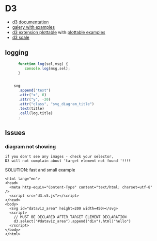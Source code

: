 # D3
* [d3 documentation](https://d3-wiki.readthedocs.io/)
* [galery with examples](https://github.com/d3/d3/wiki/Gallery)
* [d3 extension plottable](https://github.com/palantir/plottable) with [plottable examples](http://plottablejs.org/examples/)
* [d3 scale](https://github.com/d3/d3-scale)

## logging
```js
      function log(sel,msg) {
         console.log(msg,sel);
      }


    svg
      .append("text")
      .attr("x", 0)
      .attr("y", -20)
      .attr("class", "svg_diagram_title")
      .text(title)
      .call(log,title)
      ;

```

## Issues
###  diagram not showing
```
if you don't see any images - check your selector, 
D3 will not complain about 'target element not found '!!!!
```
SOLUTION: fast and small example
```
<html lang="en">
<head>
  <meta http-equiv="Content-Type" content="text/html; charset=utf-8" />
  <script src="d3.v5.js"></script>
</head>
<body>
  <svg id="dataviz_area" height=200 width=450></svg>
  <script>
    // MUST BE DECLARED AFTER TARGET ELEMENT DECLARATION
    d3.select("#dataviz_area").append("div").html("hello")
  </script>
</body>
</html>
```
